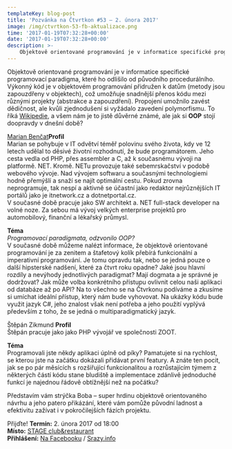 ```yaml
---
templateKey: blog-post
title: 'Pozvánka na Čtvrtkon #53 – 2. února 2017'
image: /img/ctvrtkon-53-fb-aktualizace.png
time: '2017-01-19T07:32:28+00:00'
date: '2017-01-19T07:32:28+00:00'
description: >-
    Objektově orientované programování je v informatice specifické programovací paradigma, které ho odlišilo od původního procedurálního. Výkonný kód je v objektovém programování přidružen...
---
```

Objektově orientované programování je v informatice specifické programovací paradigma, které ho odlišilo od původního procedurálního. Výkonný kód je v objektovém programování přidružen k datům (metody jsou zapouzdřeny v objektech), což umožňuje snadnější přenos kódu mezi různými projekty (abstrakce a zapouzdření). Propojení umožnilo zavést dědičnost, ale kvůli zjednodušení si vyžádalo zavedení polymorfismu. To říká [Wikipedie](https://cs.wikipedia.org/wiki/Objektově_orientované_programování), a všem nám je to jistě důvěrné známé, ale jak si **OOP** stojí doopravdy v dnešní době?

[Marian Benčat](https://cz.linkedin.com/in/marian-benčat-a832b794)**Profil**  
Marian se pohybuje v IT odvětví téměř polovinu svého života, kdy ve 12 letech udělal to děsivé životní rozhodnutí, že bude programátorem. Jeho cesta vedla od PHP, přes assembler a C, až k současnému vývoji na platformě. NET. Kromě. NETu provozuje také sebemrskačství v podobě webového vývoje. Nad vývojem softwaru a současnými technologiemi hodně přemýšlí a snaží se najít optimální cestu. Pokud zrovna neprogramuje, tak nespí a aktivně se účastní jako redaktor nejrůznějších IT portálů jako je itnetwork.cz a dotnetportal.cz.  
V současné době pracuje jako SW architekt a. NET full-stack developer na volné noze. Za sebou má vývoj velkých enterprise projektů pro automobilový, finanční a lékařský průmysl.

**Téma**  
_Programovací paradigmata, odzvonilo OOP?_  
V současné době můžeme nalézt informace, že objektově orientované programování je za zenitem a štafetový kolík přebírá funkcionální a imperativní programování. Je tomu opravdu tak, nebo se jedná pouze o další hipsterské nadšení, které za čtvrt roku opadne? Jaké jsou hlavní rozdíly a nevýhody jednotlivých paradigmat? Mají dogmata a je správné je dodržovat? Jak může volba konkrétního přístupu ovlivnit celou naši aplikaci od databáze až po API? Na to všechno se na Čtvrkonu podíváme a zkusíme si umíchat ideální přístup, který nám bude vyhovovat. Na ukázky kódu bude využit jazyk C#, jeho znalost však není potřeba a jeho použití vyplývá především z toho, že se jedná o multiparadigmatický jazyk.

Štěpán Zikmund **Profil**  
Štěpán pracuje jako jako PHP vývojář ve společnosti ZOOT.

**Téma**  
Programovali jste někdy aplikaci úplně od píky? Pamatujete si na rychlost, se kterou jste na začátku dokázali přidávat první featury. A znáte ten pocit, jak se po pár měsících s rozšiřující funkcionalitou a rozrůstajícím týmem z některých částí kódu stane bludiště a implementace zdánlivě jednoduché funkcí je najednou řádově obtížnější než na počátku?

Představím vám strýčka Boba – super hrdinu objektově orientovaného návrhu a jeho patero přikázání, které vám pomůže původní ladnost a efektivitu zažívat i v pokročilejších fázích projektu.

Přijďte! **Termín:** 2. února 2017 od 18:00  
**Místo:** [STAGE club&restaurant](http://www.stage-cb.cz)  
**Přihlášení:** [Na Facebooku](https://www.facebook.com/events/372818799749039/) / [Srazy.info](http://srazy.info/ctvrtkon/7071)